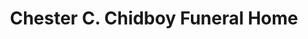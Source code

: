 ---
title: "Chester C. Chidboy Funeral Home"
url: /curwensville/chester-c-chidboy-funeral-home/
shop: Bestattungen
---